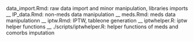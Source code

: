 data_import.Rmd: raw data import and minor manipulation, libraries imports __
IP_data.Rmd: non-meds data manipulation __
meds.Rmd: meds data manipulationn __
iptw.Rmd: IPTW, tableone generation __
iptwhelper.R: iptw helper functions __
./scripts/iptwhelper.R: helper functions of meds and comorbs imputation